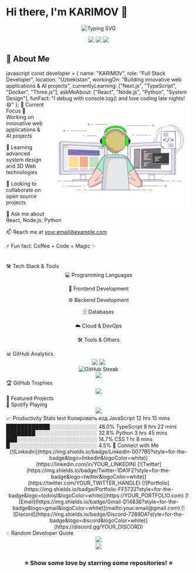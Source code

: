 # Hi there, I'm KARIMOV 👋

<div align="center">
  <img src="https://readme-typing-svg.herokuapp.com?font=Fira+Code&pause=1000&color=2196F3&center=true&vCenter=true&width=435&lines=Full+Stack+Developer;AI+&+3D+Web+Mutaxassisi;Open+Source+Contributor;Always+Learning+New+Things" alt="Typing SVG" />
</div>

<p align="center">
  <img src="https://komarev.com/ghpvc/?username=YOUR_USERNAME&color=blueviolet&style=flat-square&label=Profile+Views" />
  <img src="https://img.shields.io/github/followers/YOUR_USERNAME?style=flat-square&color=blue" />
  <img src="https://img.shields.io/badge/Focus-Full%20Stack%20Development-brightgreen" />
</p>

## 🚀 About Me

javascript
const developer = {
    name: "KARIMOV",
    role: "Full Stack Developer",
    location: "Uzbekistan",
    workingOn: "Building innovative web applications & AI projects",
    currentlyLearning: ["Next.js", "TypeScript", "Docker", "Three.js"],
    askMeAbout: ["React", "Node.js", "Python", "System Design"],
    funFact: "I debug with console.log() and love coding late nights! 😄"
};
<img align="right" alt="Coding" width="400" src="https://raw.githubusercontent.com/devSouvik/devSouvik/master/gif3.gif">
🎯 Current Focus
🔭 Working on innovative web applications & AI projects

🌱 Learning advanced system design and 3D Web technologies

👯 Looking to collaborate on open source projects

💬 Ask me about React, Node.js, Python

📫 Reach me at your.email@example.com

⚡ Fun fact: Coffee + Code = Magic ✨

<br clear="both">
🛠️ Tech Stack & Tools
<div align="center">
💻 Programming Languages






🎨 Frontend Development







⚙️ Backend Development






🗄️ Databases





☁️ Cloud & DevOps





🛠️ Tools & Others





</div>
📊 GitHub Analytics
<div align="center"> <img height="180em" src="https://github-readme-stats.vercel.app/api?username=YOUR_USERNAME&show_icons=true&theme=tokyonight&include_all_commits=true&count_private=true"/> <img height="180em" src="https://github-readme-stats.vercel.app/api/top-langs/?username=YOUR_USERNAME&layout=compact&langs_count=7&theme=tokyonight"/> </div> <div align="center"> <img src="https://github-readme-streak-stats.herokuapp.com/?user=YOUR_USERNAME&theme=tokyonight" alt="GitHub Streak" /> </div> <div align="center"> <img src="https://github-readme-activity-graph.vercel.app/graph?username=YOUR_USERNAME&theme=tokyo-night&bg_color=1a1b27&color=be90f2&line=73daca&point=f9e2af&area=true&hide_border=true" /> </div>
🏆 GitHub Trophies
<div align="center"> <img src="https://github-profile-trophy.vercel.app/?username=YOUR_USERNAME&theme=tokyonight&no-frame=true&no-bg=true&margin-w=4" /> </div>
💼 Featured Projects
<div align="center">


</div>
🎵 Spotify Playing
<div align="center"> <img src="https://spotify-recently-played-readme.vercel.app/api?user=YOUR_SPOTIFY_USER&unique=true" /> </div>
📈 Productivity Stats
<!--START_SECTION:waka-->
text
Копировать код
JavaScript   12 hrs 15 mins  ████████████░░░░░░░░░░░░░   48.0%
TypeScript   8 hrs 22 mins   ████████░░░░░░░░░░░░░░░░░   32.8%
Python       3 hrs 45 mins   ███░░░░░░░░░░░░░░░░░░░░░░   14.7%
CSS          1 hr 8 mins     █░░░░░░░░░░░░░░░░░░░░░░░░    4.5%
<!--END_SECTION:waka-->
🤝 Connect with Me
<div align="center"> [![LinkedIn](https://img.shields.io/badge/LinkedIn-0077B5?style=for-the-badge&logo=linkedin&logoColor=white)](https://linkedin.com/in/YOUR_LINKEDIN) [![Twitter](https://img.shields.io/badge/Twitter-1DA1F2?style=for-the-badge&logo=twitter&logoColor=white)](https://twitter.com/YOUR_TWITTER_HANDLE) [![Portfolio](https://img.shields.io/badge/Portfolio-FF5722?style=for-the-badge&logo=todoist&logoColor=white)](https://YOUR_PORTFOLIO.com) [![Email](https://img.shields.io/badge/Gmail-D14836?style=for-the-badge&logo=gmail&logoColor=white)](mailto:your.email@gmail.com) [![Discord](https://img.shields.io/badge/Discord-7289DA?style=for-the-badge&logo=discord&logoColor=white)](https://discord.gg/YOUR_DISCORD) </div>
💡 Random Developer Quote
<div align="center"> <img src="https://quotes-github-readme.vercel.app/api?type=horizontal&theme=tokyonight" /> </div>
<div align="center"> <img src="https://capsule-render.vercel.app/api?type=waving&color=gradient&height=100&section=footer"/> <h3>⭐ Show some love by starring some repositories! ⭐</h3> </div> 
